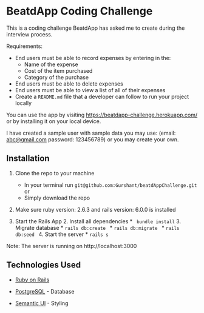 # BeatdApp Coding Challenge

This is a coding challenge BeatdApp has asked me to create during the interview process. 

Requirements:
 - End users must be able to record expenses by entering in the:
    - Name of the expense
    - Cost of the item purchased
    - Category of the purchase
 - End users must be able to delete expenses
 - End users must be able to view a list of all of their expenses
 - Create a `README.md` file that a developer can follow to run your project locally
 
 You can use the app by visiting https://beatdapp-challenge.herokuapp.com/ or by installing it on your local device.
 
 I have created a sample user with sample data you may use: (email: abc@gmail.com password: 123456789) or you may create your own. 

## Installation
1. Clone the repo to your machine 
    * In your terminal run  ```git@github.com:Gurshant/beatdAppChallenge.git``` or
    * Simply download the repo
2. Make sure ruby version: 2.6.3 and rails version: 6.0.0 is installed

3. Start the Rails App
    2. Install all dependencies
        * ``` bundle install```
    3. Migrate database
        * ```rails db:create ```
        * ```rails db:migrate ```
        * ```rails db:seed ```
    4. Start the server
         * ```rails s```
        
Note: The server is running on http://localhost:3000

## Technologies Used

* [Ruby on Rails](https://rubyonrails.org)

* [PostgreSQL](https://www.postgresql.org) - Database

* [Semantic UI](https://semantic-ui.com) - Styling  

